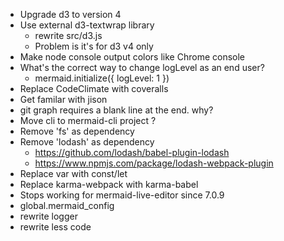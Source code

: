 - Upgrade d3 to version 4
- Use external d3-textwrap library
    - rewrite src/d3.js
    - Problem is it's for d3 v4 only
- Make node console output colors like Chrome console
- What's the correct way to change logLevel as an end user?
    - mermaid.initialize({ logLevel: 1 })
- Replace CodeClimate with coveralls
- Get familar with jison
- git graph requires a blank line at the end. why?
- Move cli to mermaid-cli project ?
- Remove 'fs' as dependency
- Remove 'lodash' as dependency
    - https://github.com/lodash/babel-plugin-lodash
    - https://www.npmjs.com/package/lodash-webpack-plugin
- Replace var with const/let
- Replace karma-webpack with karma-babel
- Stops working for mermaid-live-editor since 7.0.9
- global.mermaid_config
- rewrite logger
- rewrite less code
